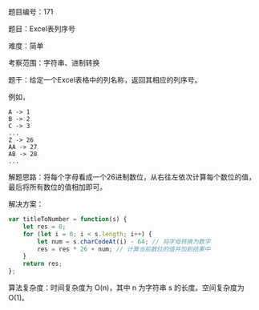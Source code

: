 题目编号：171

题目：Excel表列序号

难度：简单

考察范围：字符串、进制转换

题干：给定一个Excel表格中的列名称，返回其相应的列序号。

例如，

    A -> 1
    B -> 2
    C -> 3
    ...
    Z -> 26
    AA -> 27
    AB -> 28 
    ...

解题思路：将每个字母看成一个26进制数位，从右往左依次计算每个数位的值，最后将所有数位的值相加即可。

解决方案：

```javascript
var titleToNumber = function(s) {
    let res = 0;
    for (let i = 0; i < s.length; i++) {
        let num = s.charCodeAt(i) - 64; // 将字母转换为数字
        res = res * 26 + num; // 计算当前数位的值并加到结果中
    }
    return res;
};
```

算法复杂度：时间复杂度为 O(n)，其中 n 为字符串 s 的长度。空间复杂度为 O(1)。